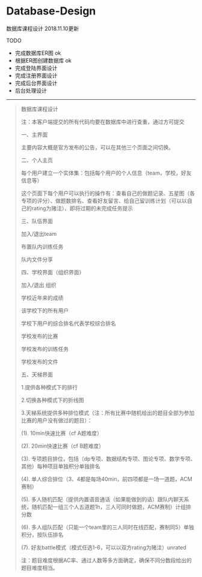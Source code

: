 # Database-Design

数据库课程设计 2018.11.10更新

TODO

- 完成数据库ER图 ok
- 根据ER图创建数据库 ok
- 完成登陆界面设计
- 完成注册界面设计
- 完成后台界面设计
- 后台处理设计

---

> 数据库课程设计
>
>	注：本客户端提交的所有代码均要在数据库中进行查重，通过方可提交
>
> 一、主界面
>
>	主要内容大概是官方发布的公告，可以在其他三个页面之间切换。
>
> 二、个人主页
>
>	每个用户建立一个实体集：包括每个用户的个人信息（team，学校，好友信息等）
>
>	这个页面下每个用户可以执行的操作有：查看自己的做题记录、五星图（各专项的评分）、做题数排名、查看好友留言、给自己留训练计划（可以以自己的rating为赌注）、即将过期的未完成任务提示
>
> 三、队伍界面
>
>	加入/退出team
>
>	布置队内训练任务
>
>	队内文件分享
>
> 四、学校界面（组织界面）
>
>	加入/退出 组织
>
>	学校近年来的成绩
>
>	该学校下的所有用户
>
>	学校下用户的综合排名代表学校综合排名
>
>	学校发布的比赛
>
>	学校发布的训练任务
>
>	学校发布的文件
>
> 五、天梯界面
>
>	1.提供各种模式下的排行
>
>	2.切换各种模式下的折线图
>
>	3.天梯系统提供多种排位模式（注：所有比赛中随机给出的题目全部为参加比赛的用户没有做过的题目）：
>
>	(1). 10min快速比赛（cf A题难度）
>
>	(2). 20min快速比赛（cf B题难度）
>
>	(3). 专项题目排位，包括（dp专项、数据结构专项、图论专项、数学专项、其他）每种项目单独积分单独排名
>
>	(4). 单人综合排位（3、4都是每场40min，前四项都是一场一道题，ACM赛制）
>
>	(5). 多人随机匹配（提供内置语音通话（如果能做到的话）跟队内聊天系统，随机匹配一组三个人五道题1h，三人可同时做题，ACM赛制）计组排分数
>
>	(6). 多人组队匹配（只能一个team里的三人同时在线匹配，赛制同5）单独积分，按队伍排名
>
>	(7). 好友battle模式（模式任选1-6，可以以双方rating为赌注）unrated
>
>	注：题目难度根据AC率、通过人数等多方面确定，确保不同分数段给出的题目难度相当。
